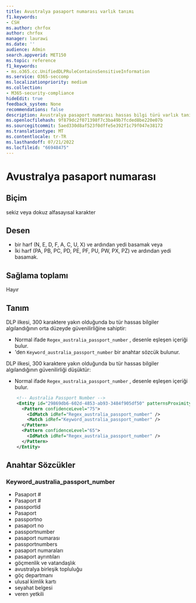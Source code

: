 ```yaml
---
title: Avustralya pasaport numarası varlık tanımı
f1.keywords:
- CSH
ms.author: chrfox
author: chrfox
manager: laurawi
ms.date: ''
audience: Admin
search.appverid: MET150
ms.topic: reference
f1_keywords:
- ms.o365.cc.UnifiedDLPRuleContainsSensitiveInformation
ms.service: O365-seccomp
ms.localizationpriority: medium
ms.collection:
- M365-security-compliance
hideEdit: true
feedback_system: None
recommendations: false
description: Avustralya pasaport numarası hassas bilgi türü varlık tanımı.
ms.openlocfilehash: 9f879dc2f071398f7c3ba49b7fcded8be220e07b
ms.sourcegitcommit: 5aed330d8af523f0dffe5e392f1c79f047e38172
ms.translationtype: MT
ms.contentlocale: tr-TR
ms.lasthandoff: 07/21/2022
ms.locfileid: "66948475"
---
```

# <a name="australia-passport-number"></a>Avustralya pasaport numarası

## <a name="format"></a>Biçim

sekiz veya dokuz alfasayısal karakter

## <a name="pattern"></a>Desen

- bir harf (N, E, D, F, A, C, U, X) ve ardından yedi basamak veya
- İki harf (PA, PB, PC, PD, PE, PF, PU, PW, PX, PZ) ve ardından yedi basamak.

## <a name="checksum"></a>Sağlama toplamı

Hayır

## <a name="definition"></a>Tanım

DLP ilkesi, 300 karaktere yakın olduğunda bu tür hassas bilgiler algılandığının orta düzeyde güvenilirliğine sahiptir:

- Normal ifade `Regex_australia_passport_number` , desenle eşleşen içeriği bulur.
- 'den `Keyword_australia_passport_number` bir anahtar sözcük bulunur.

DLP ilkesi, 300 karaktere yakın olduğunda bu tür hassas bilgiler algılandığının güvenilirliği düşüktür:

- Normal ifade `Regex_australia_passport_number` , desenle eşleşen içeriği bulur.

```xml
    <!-- Australia Passport Number -->
    <Entity id="29869db6-602d-4853-ab93-3484f905df50" patternsProximity="300" recommendedConfidence="75" relaxProximity="true">
      <Pattern confidenceLevel="75">
        <IdMatch idRef="Regex_australia_passport_number" />
        <Match idRef="Keyword_australia_passport_number" />
      </Pattern>
      <Pattern confidenceLevel="65">
        <IdMatch idRef="Regex_australia_passport_number" />
      </Pattern>
    </Entity>
```

## <a name="keywords"></a>Anahtar Sözcükler

### <a name="keyword_australia_passport_number"></a>Keyword_australia_passport_number

- Pasaport #
- Pasaport #
- passportid
- Pasaport
- passportno
- pasaport no
- passportnumber
- pasaport numarası
- passportnumbers
- pasaport numaraları
- pasaport ayrıntıları
- göçmenlik ve vatandaşlık
- avustralya birleşik topluluğu
- göç departmanı
- ulusal kimlik kartı
- seyahat belgesi
- veren yetkili